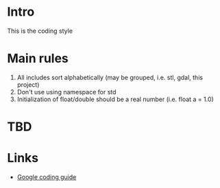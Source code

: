 # Intro
This is the coding style

# Main rules
1. All includes sort alphabetically (may be grouped, i.e. stl, gdal, this project)
2. Don't use using namespace for std
3. Initialization of float/double should be a real number (i.e. float a = 1.0)

# TBD

# Links

* [Google coding guide](https://google.github.io/styleguide/cppguide.html)
